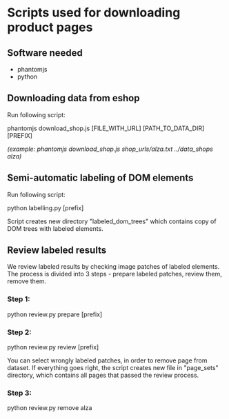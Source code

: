 # Scripts used for downloading product pages

## Software needed

- phantomjs
- python

## Downloading data from eshop
Run following script:

phantomjs download_shop.js [FILE_WITH_URL] [PATH_TO_DATA_DIR] [PREFIX]

_(example: phantomjs download_shop.js shop_urls/alza.txt ../data_shops alza)_

## Semi-automatic labeling of DOM elements 
Run following script:

python labelling.py [prefix]

Script creates new directory "labeled_dom_trees" which contains copy of DOM trees with labeled elements.

## Review labeled results

We review labeled results by checking image patches of labeled elements. The process is divided into 3 steps - prepare labeled patches, review them, remove them.

### Step 1: 
python review.py prepare [prefix]

### Step 2:
python review.py review [prefix]

You can select wrongly labeled patches, in order to remove page from dataset. If everything goes right, the script creates new file in "page_sets" directory,
which contains all pages that passed the review process.

### Step 3:
python review.py remove alza

